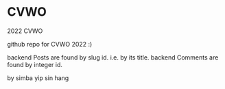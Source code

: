 # CVWO
2022 CVWO 

github repo for CVWO 2022 :)

backend Posts are found by slug id. i.e. by its title.
backend Comments are found by integer id.

by simba yip sin hang
